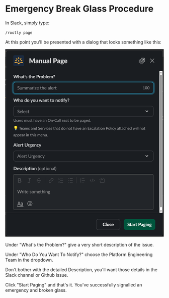 # Emergency Break Glass Procedure

In Slack, simply type:

```
/rootly page
```


At this point you'll be presented with a dialog that looks something like this:

![Rootly Page Dialog in Slack](img/Rootly-Page-Dialog.png)

Under "What's the Problem?" give a very short description of the issue.

Under "Who Do You Want To Notify?" choose the Platform Engineering Team in the dropdown.

Don't bother with the detailed Description, you'll want those details in the Slack channel or
Github issue.

Click "Start Paging" and that's it. You've successfully signalled an emergency and broken
glass.
